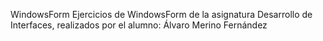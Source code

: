 WindowsForm
Ejercicios de WindowsForm de la asignatura Desarrollo de Interfaces, realizados por el alumno: Álvaro Merino Fernández
